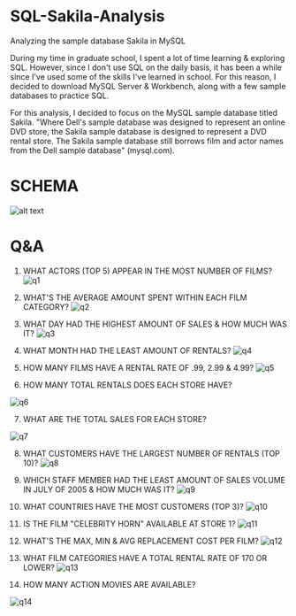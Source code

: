 # SQL-Sakila-Analysis
Analyzing the sample database Sakila in MySQL

During my time in graduate school, I spent a lot of time learning & exploring SQL. However, since I don't use SQL on the daily basis, it has been a while since I've used some of the skills I've learned in school. For this reason, I decided to download MySQL Server & Workbench, along with a few sample databases to practice SQL.

For this analysis, I decided to focus on the MySQL sample database titled Sakila. "Where Dell's sample database was designed to represent an online DVD store, the Sakila sample database is designed to represent a DVD rental store. The Sakila sample database still borrows film and actor names from the Dell sample database" (mysql.com). 

# SCHEMA
![alt text](https://www.jooq.org/img/sakila.png)

# Q&A
1. WHAT ACTORS (TOP 5) APPEAR IN THE MOST NUMBER OF FILMS?
![q1](https://github.com/user-attachments/assets/b38e217b-6c08-4ad2-b466-9e6dac90a84c)

2. WHAT'S THE AVERAGE AMOUNT SPENT WITHIN EACH FILM CATEGORY? 
![q2](https://github.com/user-attachments/assets/86b2000c-3c94-4b06-a3b8-dcd7db632c8f)

3. WHAT DAY HAD THE HIGHEST AMOUNT OF SALES & HOW MUCH WAS IT?
![q3](https://github.com/user-attachments/assets/d5e61971-eb1e-45c9-bacb-b1e864e0f365)

4. WHAT MONTH HAD THE LEAST AMOUNT OF RENTALS?
![q4](https://github.com/user-attachments/assets/c1ef38b2-186f-48ca-9e6a-de6c5536faf4)

5. HOW MANY FILMS HAVE A RENTAL RATE OF .99, 2.99 & 4.99? 
![q5](https://github.com/user-attachments/assets/b026f32a-7cb1-48a1-8213-7139874fa98e)

6. HOW MANY TOTAL RENTALS DOES EACH STORE HAVE? 

![q6](https://github.com/user-attachments/assets/0541872a-23f7-4dad-9f84-8c180e01f81c)

7. WHAT ARE THE TOTAL SALES FOR EACH STORE?

![q7](https://github.com/user-attachments/assets/75eb4ce9-4c62-45a4-8a71-45c9e07c37ad)

8. WHAT CUSTOMERS HAVE THE LARGEST NUMBER OF RENTALS (TOP 10)? 
![q8](https://github.com/user-attachments/assets/65065a92-7124-43d0-a248-c75bc788e122)

9. WHICH STAFF MEMBER HAD THE LEAST AMOUNT OF SALES VOLUME IN JULY OF 2005 & HOW MUCH WAS IT?
![q9](https://github.com/user-attachments/assets/9d7af25c-486f-4fa0-9721-f69334701825)

10. WHAT COUNTRIES HAVE THE MOST CUSTOMERS (TOP 3)? 
![q10](https://github.com/user-attachments/assets/43e2b723-ba49-45c7-907b-ce7d05b2ead8)

11. IS THE FILM "CELEBRITY HORN" AVAILABLE AT STORE 1? 
![q11](https://github.com/user-attachments/assets/1e9c4cba-dbed-4eba-b37a-6adc9a9cb185)

12. WHAT'S THE MAX, MIN & AVG REPLACEMENT COST PER FILM? 
![q12](https://github.com/user-attachments/assets/30605872-e98e-4dcd-a3b3-8fcb450cb38a)

13. WHAT FILM CATEGORIES HAVE A TOTAL RENTAL RATE OF 170 OR LOWER? 
![q13](https://github.com/user-attachments/assets/15810144-239a-4311-914a-79b0e56d93b7)

14. HOW MANY ACTION MOVIES ARE AVAILABLE? 

![q14](https://github.com/user-attachments/assets/dde1e422-32e2-4b19-a2d0-25ba7544445f)
